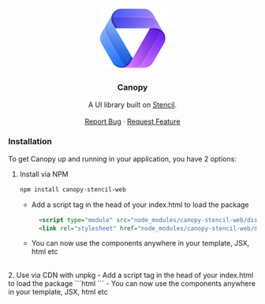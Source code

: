 <!-- PROJECT LOGO -->
<br />
<div align="center">
  <a href="https://github.com/lith1um/Canopy-Stencil">
    <img src="../logo.png" alt="Logo" width="140">
  </a>

  <h3 align="center">Canopy</h3>

  <p align="center">
    A UI library built on <a href="https://stenciljs.com/">Stencil</a>.
    <br />
    <br />
    <!-- <a href="https://github.com/lith1um/Canopy-Stencil">View Demo</a> -->
    <a href="https://github.com/lith1um/Canopy-Stencil/issues">Report Bug</a>
    ·
    <a href="https://github.com/lith1um/Canopy-Stencil/issues">Request Feature</a>
  </p>
</div>

### Installation

To get Canopy up and running in your application, you have 2 options:

1. Install via NPM
   ```sh
   npm install canopy-stencil-web
   ```
    - Add a script tag in the head of your index.html to load the package
      ```html
        <script type="module" src="node_modules/canopy-stencil-web/dist/canopy-stencil-web/canopy-stencil-web.esm.js"></script>
        <link rel="stylesheet" href="node_modules/canopy-stencil-web/dist/canopy-stencil-web/styles/material-icons.css">
      ```
    - You can now use the components anywhere in your template, JSX, html etc
<br/>
  2. Use via CDN with unpkg
      - Add a script tag in the head of your index.html to load the package
        ```html
          <script type="module" src="https://unpkg.com/canopy-stencil-web@latest/dist/canopy-stencil-web/canopy-stencil-web.esm.js"></script>
          <style type="text/css">
            @font-face {
              font-family: "Material Icons";
              src: url(https://unpkg.com/canopy-stencil-web@latest/dist/canopy-stencil-web/webfonts/MaterialIconsRound-Regular.otf) format("opentype");
            }
          </style>
        ```
      - You can now use the components anywhere in your template, JSX, html etc
